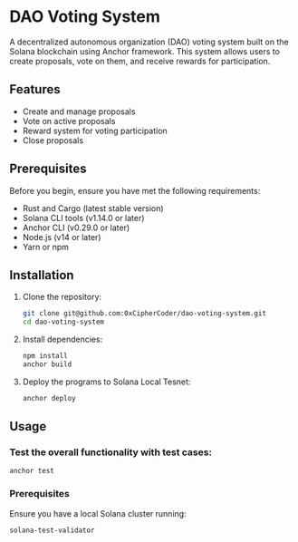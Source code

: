 # DAO Voting System

A decentralized autonomous organization (DAO) voting system built on the Solana blockchain using Anchor framework. This system allows users to create proposals, vote on them, and receive rewards for participation.

## Features

- Create and manage proposals
- Vote on active proposals
- Reward system for voting participation
- Close proposals

## Prerequisites

Before you begin, ensure you have met the following requirements:

- Rust and Cargo (latest stable version)
- Solana CLI tools (v1.14.0 or later)
- Anchor CLI (v0.29.0 or later)
- Node.js (v14 or later)
- Yarn or npm

## Installation

1. Clone the repository:
    ```sh
    git clone git@github.com:0xCipherCoder/dao-voting-system.git
    cd dao-voting-system
    ```

2. Install dependencies:
    ```sh
    npm install
    anchor build
    ```

3. Deploy the programs to Solana Local Tesnet:
    ```sh
    anchor deploy
    ```

## Usage 

### Test the overall functionality with test cases:

    anchor test
  

### Prerequisites

Ensure you have a local Solana cluster running:
```sh
solana-test-validator


